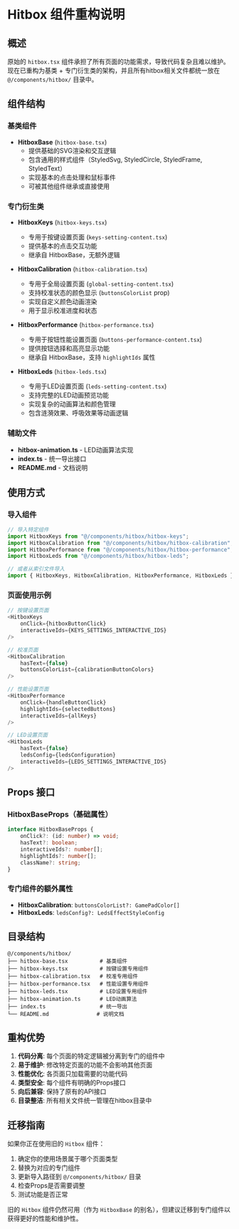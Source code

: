# Hitbox 组件重构说明

## 概述

原始的 `hitbox.tsx` 组件承担了所有页面的功能需求，导致代码复杂且难以维护。现在已重构为基类 + 专门衍生类的架构，并且所有hitbox相关文件都统一放在 `@/components/hitbox/` 目录中。

## 组件结构

### 基类组件

- **HitboxBase** (`hitbox-base.tsx`)
  - 提供基础的SVG渲染和交互逻辑
  - 包含通用的样式组件（StyledSvg, StyledCircle, StyledFrame, StyledText）
  - 实现基本的点击处理和鼠标事件
  - 可被其他组件继承或直接使用

### 专门衍生类

- **HitboxKeys** (`hitbox-keys.tsx`)
  - 专用于按键设置页面 (`keys-setting-content.tsx`)
  - 提供基本的点击交互功能
  - 继承自 HitboxBase，无额外逻辑

- **HitboxCalibration** (`hitbox-calibration.tsx`)
  - 专用于全局设置页面 (`global-setting-content.tsx`)
  - 支持校准状态的颜色显示 (`buttonsColorList` prop)
  - 实现自定义颜色动画渲染
  - 用于显示校准进度和状态

- **HitboxPerformance** (`hitbox-performance.tsx`)
  - 专用于按钮性能设置页面 (`buttons-performance-content.tsx`)
  - 提供按钮选择和高亮显示功能
  - 继承自 HitboxBase，支持 `highlightIds` 属性

- **HitboxLeds** (`hitbox-leds.tsx`)
  - 专用于LED设置页面 (`leds-setting-content.tsx`)
  - 支持完整的LED动画预览功能
  - 实现复杂的动画算法和颜色管理
  - 包含涟漪效果、呼吸效果等动画逻辑

### 辅助文件

- **hitbox-animation.ts** - LED动画算法实现
- **index.ts** - 统一导出接口
- **README.md** - 文档说明

## 使用方式

### 导入组件

```typescript
// 导入特定组件
import HitboxKeys from "@/components/hitbox/hitbox-keys";
import HitboxCalibration from "@/components/hitbox/hitbox-calibration";
import HitboxPerformance from "@/components/hitbox/hitbox-performance";
import HitboxLeds from "@/components/hitbox/hitbox-leds";

// 或者从索引文件导入
import { HitboxKeys, HitboxCalibration, HitboxPerformance, HitboxLeds } from "@/components/hitbox";
```

### 页面使用示例

```typescript
// 按键设置页面
<HitboxKeys
    onClick={hitboxButtonClick}
    interactiveIds={KEYS_SETTINGS_INTERACTIVE_IDS}
/>

// 校准页面
<HitboxCalibration
    hasText={false}
    buttonsColorList={calibrationButtonColors}
/>

// 性能设置页面
<HitboxPerformance
    onClick={handleButtonClick}
    highlightIds={selectedButtons}
    interactiveIds={allKeys}
/>

// LED设置页面
<HitboxLeds
    hasText={false}
    ledsConfig={ledsConfiguration}
    interactiveIds={LEDS_SETTINGS_INTERACTIVE_IDS}
/>
```

## Props 接口

### HitboxBaseProps（基础属性）
```typescript
interface HitboxBaseProps {
    onClick?: (id: number) => void;
    hasText?: boolean;
    interactiveIds?: number[];
    highlightIds?: number[];
    className?: string;
}
```

### 专门组件的额外属性

- **HitboxCalibration**: `buttonsColorList?: GamePadColor[]`
- **HitboxLeds**: `ledsConfig?: LedsEffectStyleConfig`

## 目录结构

```
@/components/hitbox/
├── hitbox-base.tsx          # 基类组件
├── hitbox-keys.tsx          # 按键设置专用组件
├── hitbox-calibration.tsx   # 校准专用组件
├── hitbox-performance.tsx   # 性能设置专用组件
├── hitbox-leds.tsx          # LED设置专用组件
├── hitbox-animation.ts      # LED动画算法
├── index.ts                 # 统一导出
└── README.md               # 说明文档
```

## 重构优势

1. **代码分离**: 每个页面的特定逻辑被分离到专门的组件中
2. **易于维护**: 修改特定页面的功能不会影响其他页面
3. **性能优化**: 各页面只加载需要的功能代码
4. **类型安全**: 每个组件有明确的Props接口
5. **向后兼容**: 保持了原有的API接口
6. **目录整洁**: 所有相关文件统一管理在hitbox目录中

## 迁移指南

如果你正在使用旧的 `Hitbox` 组件：

1. 确定你的使用场景属于哪个页面类型
2. 替换为对应的专门组件
3. 更新导入路径到 `@/components/hitbox/` 目录
4. 检查Props是否需要调整
5. 测试功能是否正常

旧的 `Hitbox` 组件仍然可用（作为 `HitboxBase` 的别名），但建议迁移到专门组件以获得更好的性能和维护性。 